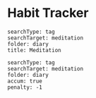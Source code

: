 # Habit Tracker

``` tracker
searchType: tag
searchTarget: meditation
folder: diary
title: Meditation
```

``` tracker
searchType: tag
searchTarget: meditation
folder: diary
accum: true
penalty: -1
```



